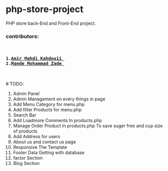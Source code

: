 # php-store-project
PHP store back-End and Front-End project.
<br>
<h3>contributors:</h3>
<pre>
<h4>
1.<a href="https://github.com/Amirmahdikahdouii">Amir Mahdi Kahdouii </a>
2.<a href="https://github.com/Maedehmohammadzadeh">Maede Mohammad Zade </a>
</h4>
</pre>
# TODO:
<ol>
<li>Admin Panel</li>
<li>Admin Management on every things in page</li>
<li>Add Menu Category for menu.php</li>
<li>Add filter Products for menu.php</li>
<li>Search Bar</li>
<li>Add Loadmore Comments In products.php</li>
<li>Manage Order Product In products.php To save suger free and cup size of products</li>
<li>Add Address for users</li>
<li>About us and contact us page</li>
<li>Responsive The Template</li>
<li>Footer Data Getting with database</li>
<li>factor Section</li>
<li>Blog Section</li>
</ol>
